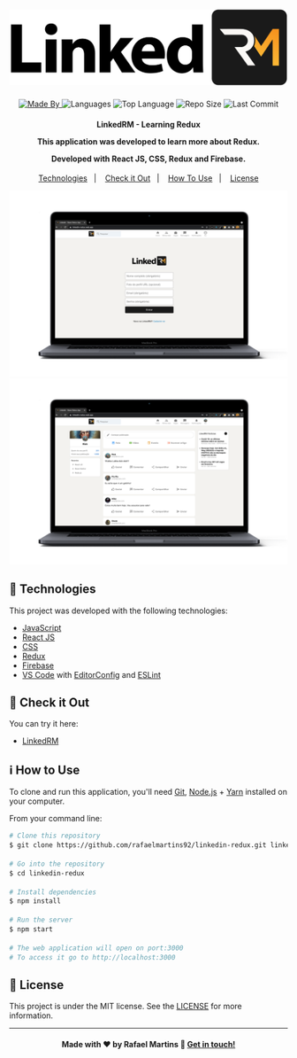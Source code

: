 <h1 align="center">
    <img alt="Logo" src="public/logo.png" />
    <br>
</h1>

<p align="center">
  <a href="https://www.linkedin.com/in/rafael-martins92/">
  <img alt="Made By" src="https://img.shields.io/static/v1?label=Made%20By&message=Rafael%20Martins&color=orange&style=for-the-badge">
	</a>
  
  <img alt="Languages" src="https://img.shields.io/github/languages/count/rafaelmartins92/linkedin-redux?style=for-the-badge">
  
  <img alt="Top Language" src="https://img.shields.io/github/languages/top/rafaelmartins92/linkedin-redux?style=for-the-badge">
  
  <img alt="Repo Size" src="https://img.shields.io/github/repo-size/rafaelmartins92/linkedin-redux?style=for-the-badge">
  
  <img alt="Last Commit" src="https://img.shields.io/github/last-commit/rafaelmartins92/linkedin-redux?style=for-the-badge">
</p>

<h4 align="center">
  <p>LinkedRM - Learning Redux</p>
  
  <p>This application was developed to learn more about Redux.</p>

  <p>Developed with React JS, CSS, Redux and Firebase.</p>
</h4>


<p align="center">
  <a href="#rocket-technologies">Technologies</a>&nbsp;&nbsp;&nbsp;|&nbsp;&nbsp;&nbsp;
  <a href="#eyes-check-it-out">Check it Out</a>&nbsp;&nbsp;&nbsp;|&nbsp;&nbsp;&nbsp;
  <a href="#information_source-how-to-use">How To Use</a>&nbsp;&nbsp;&nbsp;|&nbsp;&nbsp;&nbsp;
  <a href="#memo-license">License</a>
</p>

<p align="center">
  <img alt="Home" src="public/github-scene---linkedin-home@2x.png">
  <img alt="List" src="public/github-scene---linkedin-posts@2x.png">
</p>

## :rocket: Technologies

This project was developed with the following technologies:

-  [JavaScript](https://developer.mozilla.org/pt-BR/docs/Web/JavaScript)
-  [React JS](https://pt-br.reactjs.org/)
-  [CSS](https://developer.mozilla.org/pt-BR/docs/Web/CSS)
-  [Redux](https://redux.js.org/)
-  [Firebase](https://firebase.google.com/?hl=pt-br)
-  [VS Code][vc] with [EditorConfig][vceditconfig] and [ESLint][vceslint]
## :eyes: Check it Out

You can try it here:

-  [LinkedRM][demo]

## :information_source: How to Use

To clone and run this application, you'll need [Git](https://git-scm.com), [Node.js][nodejs] + [Yarn][yarn] installed on your computer.

From your command line:

```bash
# Clone this repository
$ git clone https://github.com/rafaelmartins92/linkedin-redux.git linkedin-redux

# Go into the repository
$ cd linkedin-redux

# Install dependencies
$ npm install

# Run the server
$ npm start

# The web application will open on port:3000 
# To access it go to http://localhost:3000 
```

## :memo: License
This project is under the MIT license. See the [LICENSE](https://github.com/rafaelmartins92/linkedin-redux/blob/master/LICENSE) for more information.

---

<h4 align="center">
    Made with ♥ by Rafael Martins 👋 <a href="https://www.linkedin.com/in/rafael-martins92/" target="_blank">Get in touch!</a>
</h4>

[nodejs]: https://nodejs.org/
[yarn]: https://yarnpkg.com/
[vc]: https://code.visualstudio.com/
[vceditconfig]: https://marketplace.visualstudio.com/items?itemName=EditorConfig.EditorConfig
[vceslint]: https://marketplace.visualstudio.com/items?itemName=dbaeumer.vscode-eslint
[demo]: https://linkedin-redux.web.app/
